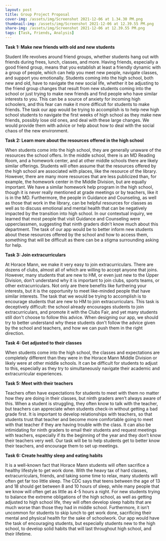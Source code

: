 ```yaml
---
layout: post
title: Group Project Proposal
cover-img: /assets/img/Screenshot 2021-12-06 at 1.34.30 PM.png
thumbnail-img: /assets/img/Screenshot 2021-12-06 at 12.39.55 PM.png
share-img: /assets/img/Screenshot 2021-12-06 at 12.39.55 PM.png
tags: [Task, Friends, Analysis]
---
```


**Task 1: Make new friends with old and new students**

Student life revolves around friend groups, whether students hang out with friends during frees, lunch, classes, and more. Having friends, especially a good friend group, means that you establish at least a friendly dynamic with a group of people, which can help you meet new people, navigate classes, and support you emotionally. Students coming into the high school, both new and old, have to navigate the new social life, whether it be adjusting to the friend group changes that result from new students coming into the school or just trying to make new friends and find people who have similar interests to you. 
This can be a source of anxiety for incoming high schoolers, and this fear can make it more difficult for students to make friends. The task our app would be trying to accomplish is to help new high school students to navigate the first weeks of high school as they make new friends, possibly lose old ones, and deal with these large changes. We would provide them with advice or help about how to deal with the social chaos of the new environment. 

**Task 2: Learn more about the resources offered in the high school**

When students come into the high school, they are generally unaware of the resources the school offers. In the middle school, there is an MD Reading Room, and a homework center, and at other middle schools there are likely similar offerings. Students will often assume that the resources offered by the high school are associated with places, like the resource of the library. However, there are many more resources that are less publicized than, for example, the homework center in the Middle Division, but are equally important. We have a similar homework help program in the high school, though it is never really mentioned at grade meetings or by teachers, like it is in the MD. Furthermore, the people in Guidance and Counseling, as well as those that work in the library, can be helpful resources for classes as well as to discuss emotional and mental health that can be negatively impacted by the transition into high school. In our contextual inquiry, we learned that most people that visit Guidance and Counseling were upperclassmen, suggesting that ninth graders didn’t know much about this department. The task of our app would be to better inform new students about these resources offered by the school and how to access them, something that will be difficult as there can be a stigma surrounding asking for help.

**Task 3: Join extracurriculars**

At Horace Mann, we make it very easy to join extracurriculars. There are dozens of clubs, almost all of which are willing to accept anyone that joins. However, many students that are new to HM, or even just new to the Upper Division, don't understand why it is important to join clubs, sports teams, or other extracurriculars. Not only are there benefits like furthering your interests, but it is the opportunity to meet like-minded people that have similar interests. The task that we would be trying to accomplish is to encourage students that are new to HM to join extracurriculars. This task is deceptively difficult: the school already encourages students to join extracurriculars, and promote it with the Clubs Fair, and yet many students still don't choose to follow this advice. When designing our app, we should try to better understand why these students don't follow the advice given by the school and teachers, and how we can push them in the right direction. 

**Task 4: Get adjusted to their classes**

When students come into the high school, the classes and expectations are completely different than they were in the Horace Mann Middle Division or likely were at other middle schools. It can be difficult for students to adjust to this, especially as they try to simultaneously navigate their academic and extracurricular experiences. 

**Task 5: Meet with their teachers**

Teachers often have expectations for students to meet with them no matter how they are doing in their classes, but ninth graders aren’t always aware of this. When a student is struggling, they often know to talk with the teacher, but teachers can appreciate when students check-in without getting a bad grade first. It is important to develop relationships with teachers, so that students trust that teacher and become more comfortable going to meet with that teacher if they are having trouble with the class. It can also be intimidating for ninth graders to email their students and request meetings with teachers, especially if its the beginning of the year and they don’t know their teachers very well. Our task will be to help students get to better know their teachers, and encourage them to set up meetings. 
 
**Task 6: Create healthy sleep and eating habits**

It is a well-known fact that Horace Mann students will often sacrifice a healthy lifestyle to get work done. With the heavy tax of hard classes, extracurriculars, friends, and taking some time to relax, many students will often get far too little sleep. The CDC says that teens between the age of 13 and 18 should get between 8 and 10 hours of sleep, while many people that we know will often get as little as 4-5 hours a night. For new students trying to balance the extreme obligations of the high school, as well as getting adjusted to high school life, they will often develop sleep habits that are much worse than those they had in middle school. Furthermore, it isn’t uncommon for students to skip lunch to get work done, sacrificing their mental and physical health for the sake of schoolwork. Our app would have the task of encouraging students, but especially students new to the high school, to develop solid habits that will last throughout high school, and their lifetime. 
